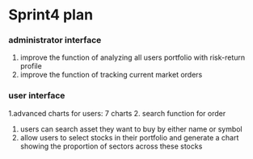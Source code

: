 # Sprint4 plan

### administrator interface
1. improve the function of analyzing all users portfolio with risk-return profile
2. improve the function of tracking current market orders

### user interface
1.advanced charts for users: 7 charts
2. search function for order 
   1. users can search asset they want to buy by either name or symbol
3. allow users to select stocks in their portfolio and generate a chart showing the proportion of sectors across these stocks
